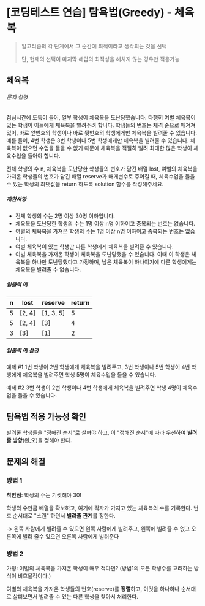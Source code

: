 # [코딩테스트 연습] 탐욕법(Greedy) - 체육복

> 알고리즘의 각 단계에서 그 순간에 최적이라고 생각되는 것을 선택
>
> 단, 현재의 선택이 마지막 해답의 최적성을 해치지 않는 경우만 적용가능





## 체육복

###### 문제 설명

점심시간에 도둑이 들어, 일부 학생이 체육복을 도난당했습니다. 다행히 여벌 체육복이 있는 학생이 이들에게 체육복을 빌려주려 합니다. 학생들의 번호는 체격 순으로 매겨져 있어, 바로 앞번호의 학생이나 바로 뒷번호의 학생에게만 체육복을 빌려줄 수 있습니다. 예를 들어, 4번 학생은 3번 학생이나 5번 학생에게만 체육복을 빌려줄 수 있습니다. 체육복이 없으면 수업을 들을 수 없기 때문에 체육복을 적절히 빌려 최대한 많은 학생이 체육수업을 들어야 합니다.

전체 학생의 수 n, 체육복을 도난당한 학생들의 번호가 담긴 배열 lost, 여벌의 체육복을 가져온 학생들의 번호가 담긴 배열 reserve가 매개변수로 주어질 때, 체육수업을 들을 수 있는 학생의 최댓값을 return 하도록 solution 함수를 작성해주세요.

##### 제한사항

- 전체 학생의 수는 2명 이상 30명 이하입니다.
- 체육복을 도난당한 학생의 수는 1명 이상 n명 이하이고 중복되는 번호는 없습니다.
- 여벌의 체육복을 가져온 학생의 수는 1명 이상 n명 이하이고 중복되는 번호는 없습니다.
- 여벌 체육복이 있는 학생만 다른 학생에게 체육복을 빌려줄 수 있습니다.
- 여벌 체육복을 가져온 학생이 체육복을 도난당했을 수 있습니다. 이때 이 학생은 체육복을 하나만 도난당했다고 가정하며, 남은 체육복이 하나이기에 다른 학생에게는 체육복을 빌려줄 수 없습니다.

##### 입출력 예

| n    | lost   | reserve   | return |
| ---- | ------ | --------- | ------ |
| 5    | [2, 4] | [1, 3, 5] | 5      |
| 5    | [2, 4] | [3]       | 4      |
| 3    | [3]    | [1]       | 2      |

##### 입출력 예 설명

예제 #1
1번 학생이 2번 학생에게 체육복을 빌려주고, 3번 학생이나 5번 학생이 4번 학생에게 체육복을 빌려주면 학생 5명이 체육수업을 들을 수 있습니다.

예제 #2
3번 학생이 2번 학생이나 4번 학생에게 체육복을 빌려주면 학생 4명이 체육수업을 들을 수 있습니다.



## 탐욕법 적용 가능성 확인

빌려줄 학생들을 "정해진 순서"로 살펴야 하고, 이 "정해진 순서"에 따라 우선하여 **빌려줄 방향**(왼,오)을 정해야 한다.

## 문제의 해결

### 방법 1

**착안점**: 학생의 수는 기썻해야 30!

학생의 수만큼 배열을 확보하고, 여기에 각자가 가지고 있는 체육복의 수를 기록한다. 번호 순서대로 "스캔" 하면서 **빌려줄 관계**를 정한다.

-> 왼쪽 사람에게 빌려줄 수 있으면 왼쪽 사람에게 빌려주고, 왼쪽에 빌려줄 수 없고 오른쪽에 빌려 줄수 있으면 오른쪽 사람에게 빌려준다

### 방법 2

가정: 여벌의 체육복을 가져온 학생이 매우 적다면? (방법1의 모든 학생수를 고려하는 방식이 비효율적이다.)

여별의 체육복을 가져온 학생들의 번호(reserve)를 **정렬**하고, 이것을 하나하나 순서대로 살펴보면서 빌려줄 수 있는 다른 학생을 찾아서 처리한다. 